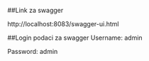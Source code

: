 ##Link za swagger
 
 http://localhost:8083/swagger-ui.html
 
##Login podaci za swagger
Username: admin

Password: admin